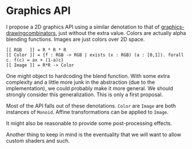 Graphics API
============

I propose a 2D graphics API using a similar denotation to that of
[graphics-drawingcombinators](http://hackage.haskell.org/package/graphics-drawingcombinators),
just without the extra value. Colors are actually alpha blending
functions. Images are just colors over 2D space.

    [[ RGB   ]] = R * R * R
    [[ Color ]] = {f : RGB -> RGB | exists (x : RGB) (a : [0,1]). forall c. f(c) = ax + (1-a)c}
    [[ Image ]] = R*R -> Color

One might object to hardcoding the blend function. With some extra
complexity and a little more junk in the abstraction (due to the
implementation), we could probably make it more general. We should
strongly consider this generalization. This is only a first proposal.

Most of the API falls out of these denotations. `Color` are `Image`
are both instances of `Monoid`. Affine transformations can be applied
to `Image`.

It might also be reasonable to provide some post-processing effects.

Another thing to keep in mind is the eventuality that we will want to
allow custom shaders and such.
